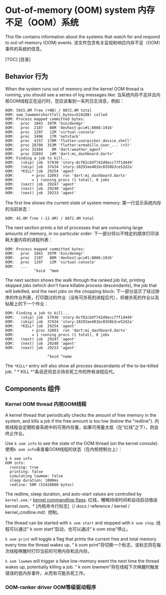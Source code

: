  
# Out-of-memory (OOM) system  内存不足（OOM）系统 

This file contains information about the systems that watch for and respond to out-of-memory (OOM) events. 该文件包含有关监视和响应内存不足（OOM）事件的系统的信息。

[TOC]  [目录]

 
## Behavior  行为 

When the system runs out of memory and the kernel OOM thread is running, you should see a series of log messages like: 当系统内存不足并且内核OOM线程正在运行时，您应该看到一系列日志消息，例如：

```
OOM: 5915.8M free (+0B) / 8072.4M total
OOM: oom_lowmem(shortfall_bytes=524288) called
OOM: Process mapped committed bytes:
OOM:   proc  1043  397M 'bin/devmgr'
OOM:   proc  2107   88M 'devhost:pci#1:8086:1916'
OOM:   proc  1297   12M 'virtual-console'
OOM:   proc  3496   17M 'netstack'
OOM:   proc  4157  170M 'flutter:userpicker_device_shell'
OOM:   proc 28708  353M 'flutter:armadillo_user_... (+3)'
OOM:   proc 31584    9M 'dart:weather_agent'
OOM:   proc 32093   14M 'dart:mi_dashboard.dartx'
OOM: Finding a job to kill...
OOM:   (skip) job  57930 'story-8cf82cb9f742d9ecc77f1d449'
OOM:   (skip) job  37434 'story-10293ae401bc0358b3ce52d2a'
OOM:   *KILL* job  29254 'agent'
OOM:        + proc 32093  run 'dart:mi_dashboard.dartx'
OOM:        = 1 running procs (1 total), 0 jobs
OOM:   (next) job  29247 'agent'
OOM:   (next) job  29240 'agent'
OOM:   (next) job  29233 'agent'
```
 

The first line shows the current state of system memory:  第一行显示系统内存的当前状态：

```
OOM: 45.8M free (-12.4M) / 8072.4M total
```
 

The next section prints a list of processes that are consuming large amounts of memory, in no particular order: 下一部分将以不特定的顺序打印消耗大量内存的进程列表：

```
OOM: Process mapped committed bytes:
OOM:   proc  1043  397M 'bin/devmgr'
OOM:   proc  2107   88M 'devhost:pci#1:8086:1916'
OOM:   proc  1297   12M 'virtual-console'
OOM:   ...
             ^koid  ^mem
```
 

The next section shows the walk through the ranked job list, printing skipped jobs (which don't have killable process descendants), the job that will bekilled, and the next jobs on the chopping block: 下一部分显示了经过排序的作业列表，打印跳过的作业（没有可杀死的进程后代），将被杀死的作业以及砧板上的下一个作业：

```
OOM: Finding a job to kill...
OOM:   (skip) job  57930 'story-8cf82cb9f742d9ecc77f1d449'
OOM:   (skip) job  37434 'story-10293ae401bc0358b3ce52d2a'
OOM:   *KILL* job  29254 'agent'
OOM:        + proc 32093  run 'dart:mi_dashboard.dartx'
OOM:        = 1 running procs (1 total), 0 jobs
OOM:   (next) job  29247 'agent'
OOM:   (next) job  29240 'agent'
OOM:   (next) job  29233 'agent'

                   ^koid ^name
```
 

The `*KILL*` entry will also show all process descendants of the to-be-killed job. “ * KILL *”条目还将显示待杀死工作的所有进程后代。

 
## Components  组件 

 
### Kernel OOM thread  内核OOM线程 

A kernel thread that periodically checks the amount of free memory in the system, and kills a job if the free amount is too low (below the "redline"). 内核线程会定期检查系统中的可用内存量，如果可用量太低（在“红线”之下），则会终止作业。

Use `k oom info` to see the state of the OOM thread (on the kernel console):  使用`k oom info`来查看OOM线程的状态（在内核控制台上）：

```
$ k oom info
OOM info:
  running: true
  printing: false
  simulating lowmem: false
  sleep duration: 1000ms
  redline: 50M (52428800 bytes)
```
 

The redline, sleep duration, and auto-start values are controlled by `kernel.oom.*` [kernel commandline flags](/docs/reference/kernel/kernel_cmdline.md). 红线，睡眠持续时间和自动启动值由kernel.oom。* [内核命令行标志]（/ docs / reference / kernel / kernel_cmdline.md）控制。

The thread can be started with `k oom start` and stopped with `k oom stop`.  线程可以通过“ k oom start”启动，也可以通过“ k oom stop”停止。

`k oom print` will toggle a flag that prints the current free and total memory every time the thread wakes up. “ k oom print”将切换一个标志，该标志将在每次线程唤醒时打印当前的可用内存和总内存。

`k oom lowmem` will trigger a false low-memory event the next time the thread wakes up, potentially killing a job. “ k oom lowmem”将在线程下次唤醒时触发错误的低内存事件，从而有可能杀死工作。

 
### OOM-ranker driver  OOM等级驱动程序 

